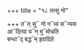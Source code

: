 +++
title = "१८ तत्सु नो"

+++
त᳓त् सु᳓ नो न᳓व्यं स᳓न्यस  
आ᳓दित्या य᳓न् मु᳓मोचति  
बन्धा᳓द् बद्ध᳓म् इवादिते